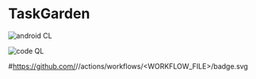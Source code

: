 # TaskGarden
![android CL](https://github.com/macdadebj1/TaskGarden/actions/workflows/android.yml/badge.svg)

![code QL](https://github.com/macdadebj1/TaskGarden/actions/workflows/codeql-analysis.yml/badge.svg)

#https://github.com/<OWNER>/<REPOSITORY>/actions/workflows/<WORKFLOW_FILE>/badge.svg
